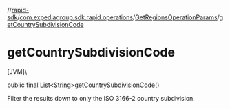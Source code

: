 //[rapid-sdk](../../../index.md)/[com.expediagroup.sdk.rapid.operations](../index.md)/[GetRegionsOperationParams](index.md)/[getCountrySubdivisionCode](get-country-subdivision-code.md)

# getCountrySubdivisionCode

[JVM]\

public final [List](https://docs.oracle.com/javase/8/docs/api/java/util/List.html)&lt;[String](https://docs.oracle.com/javase/8/docs/api/java/lang/String.html)&gt;[getCountrySubdivisionCode](get-country-subdivision-code.md)()

Filter the results down to only the ISO 3166-2 country subdivision.
